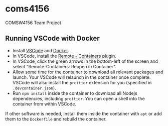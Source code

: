 # coms4156

COMSW4156 Team Project

## Running VSCode with Docker

-   Install [VSCode](https://code.visualstudio.com/) and
    [Docker](https://www.docker.com/).
-   In VSCode, install the
    [Remote - Containers](https://marketplace.visualstudio.com/items?itemName=ms-vscode-remote.remote-containers)
    plugin.
-   In VSCode, click the green arrows in the bottom-left of the screen and
    select "Remote-Containers: Reopen in Container".
-   Allow some time for the container to download all relevant packages and
    launch. Your VSCode will relaunch in the container once complete. VSCode
    will also install the `prettier` extension for you (specified in
    `.devcontainer.json`).
-   Run `npm install` inside the container to download all Nodejs dependencies,
    including `prettier`. You can open a shell into the container from within
    VSCode.

If other software is needed, install them inside the container with `apt` or add
them to the `Dockerfile` and rebuild the container.
